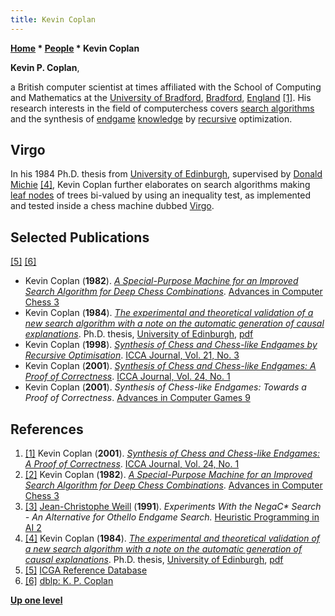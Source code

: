 ```yaml
---
title: Kevin Coplan
---
```

**[Home](Home "Home") \* [People](People "People") \* Kevin Coplan**


**Kevin P. Coplan**,  

a British computer scientist at times affiliated with the School of Computing and Mathematics at the [University of Bradford](https://en.wikipedia.org/wiki/University_of_Bradford), [Bradford](https://en.wikipedia.org/wiki/City_of_Bradford), [England](https://en.wikipedia.org/wiki/England) <a id="cite-note-1" href="#cite-ref-1">[1]</a>.
His research interests in the field of computerchess covers [search algorithms](Search "Search") and the synthesis of [endgame](Endgame "Endgame") [knowledge](Knowledge "Knowledge") by [recursive](Recursion "Recursion") optimization. 



## Virgo


In his 1984 Ph.D. thesis from [University of Edinburgh](University_of_Edinburgh "University of Edinburgh"), supervised by [Donald Michie](Donald_Michie "Donald Michie") <a id="cite-note-4" href="#cite-ref-4">[4]</a>, Kevin Coplan further elaborates on search algorithms making [leaf nodes](Leaf_Node "Leaf Node") of trees bi-valued by using an inequality test, as implemented and tested inside a chess machine dubbed [Virgo](index.php?title=Virgo&action=edit&redlink=1 "Virgo (page does not exist)"). 



## Selected Publications


<a id="cite-note-5" href="#cite-ref-5">[5]</a> <a id="cite-note-6" href="#cite-ref-6">[6]</a>



* Kevin Coplan (**1982**). *[A Special-Purpose Machine for an Improved Search Algorithm for Deep Chess Combinations](https://www.sciencedirect.com/science/article/pii/B9780080268989500061)*. [Advances in Computer Chess 3](Advances_in_Computer_Chess_3 "Advances in Computer Chess 3")
* Kevin Coplan (**1984**). *[The experimental and theoretical validation of a new search algorithm with a note on the automatic generation of causal explanations](https://www.era.lib.ed.ac.uk/handle/1842/6645)*. Ph.D. thesis, [University of Edinburgh](University_of_Edinburgh "University of Edinburgh"), [pdf](https://www.era.lib.ed.ac.uk/bitstream/handle/1842/6645/Coplan1984.pdf)
* Kevin Coplan (**1998**). *[Synthesis of Chess and Chess-like Endgames by Recursive Optimisation](https://content.iospress.com/articles/icga-journal/icg21304)*. [ICCA Journal, Vol. 21, No. 3](ICGA_Journal#21_3 "ICGA Journal")
* Kevin Coplan (**2001**). *[Synthesis of Chess and Chess-like Endgames: A Proof of Correctness](https://content.iospress.com/articles/icga-journal/icg24103)*. [ICCA Journal, Vol. 24, No. 1](ICGA_Journal#24_1 "ICGA Journal")
* Kevin Coplan (**2001**). *Synthesis of Chess-like Endgames: Towards a Proof of Correctness*. [Advances in Computer Games 9](Advances_in_Computer_Games_9 "Advances in Computer Games 9")


## References


1. <a id="cite-ref-1" href="#cite-note-1">[1]</a> Kevin Coplan (**2001**). *[Synthesis of Chess and Chess-like Endgames: A Proof of Correctness](http://ilk.uvt.nl/icga/journal/contents/content24-1.htm#SYNTHESIS%20OF%20CHESS)*. [ICCA Journal, Vol. 24, No. 1](ICGA_Journal#24_1 "ICGA Journal")
2. <a id="cite-ref-2" href="#cite-note-2">[2]</a> Kevin Coplan (**1982**). *[A Special-Purpose Machine for an Improved Search Algorithm for Deep Chess Combinations](https://www.sciencedirect.com/science/article/pii/B9780080268989500061)*. [Advances in Computer Chess 3](Advances_in_Computer_Chess_3 "Advances in Computer Chess 3")
3. <a id="cite-ref-3" href="#cite-note-3">[3]</a> [Jean-Christophe Weill](Jean-Christophe_Weill "Jean-Christophe Weill") (**1991**). *Experiments With the NegaC\* Search - An Alternative for Othello Endgame Search.* [Heuristic Programming in AI 2](2nd_Computer_Olympiad#Workshop "2nd Computer Olympiad")
4. <a id="cite-ref-4" href="#cite-note-4">[4]</a> Kevin Coplan (**1984**). *[The experimental and theoretical validation of a new search algorithm with a note on the automatic generation of causal explanations](https://www.era.lib.ed.ac.uk/handle/1842/6645)*. Ph.D. thesis, [University of Edinburgh](University_of_Edinburgh "University of Edinburgh"), [pdf](https://www.era.lib.ed.ac.uk/bitstream/handle/1842/6645/Coplan1984.pdf)
5. <a id="cite-ref-5" href="#cite-note-5">[5]</a> [ICGA Reference Database](ICGA_Journal#RefDB "ICGA Journal")
6. <a id="cite-ref-6" href="#cite-note-6">[6]</a> [dblp: K. P. Coplan](https://dblp.org/pers/hd/c/Coplan:K=_P=)

**[Up one level](People "People")**







 
